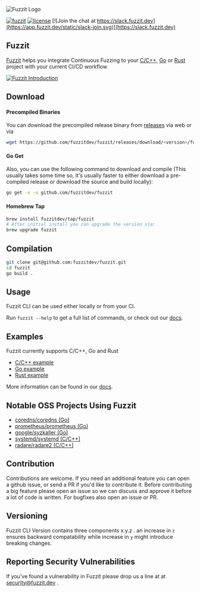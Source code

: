 ![Fuzzit Logo](https://app.fuzzit.dev/static/fuzzit-logo.svg)

[![fuzzit](https://app.fuzzit.dev/static/fuzzit-passing-green.svg)](https://app.fuzzit.dev)
[![license](https://app.fuzzit.dev/static/license-apache-blue.svg)](https://github.com/fuzzitdev/Fuzzit/blob/master/LICENSE)
[![Join the chat at https://slack.fuzzit.dev](https://app.fuzzit.dev/static/slack-join.svg)](https://slack.fuzzit.dev)

## Fuzzit
[Fuzzit](https://fuzzit.dev) helps you integrate Continuous Fuzzing to your [C/C++](https://github.com/fuzzitdev/example-c),
 [Go](https://github.com/fuzzitdev/example-go) or [Rust](https://github.com/fuzzitdev/example-rust) project with your current CI/CD workflow

[![Fuzzit Introduction](https://img.youtube.com/vi/Va7rfTTPiNo/maxresdefault.jpg)](https://www.youtube.com/watch?v=Va7rfTTPiNo)

## Download

#### Precompiled Binaries

You can download the precompiled release binary from [releases](https://github.com/fuzzitdev/fuzzit/releases) via web
or via

```bash
wget https://github.com/fuzzitdev/fuzzit/releases/download/<version>/fuzzit_<version>_<os>_<arch>
```

#### Go Get

Also, you can use the following command to download and compile (This usually takes some time so, it's usually faster to either download a pre-compiled release or download the source and build locally):

```bash
go get -v -u github.com/fuzzitdev/fuzzit
```

#### Homebrew Tap

```bash
brew install fuzzitdev/tap/fuzzit
# After initial install you can upgrade the version via:
brew upgrade fuzzit
```

## Compilation

```bash
git clone git@github.com:fuzzitdev/fuzzit.git
cd fuzzit
go build .
```

## Usage

Fuzzit CLI can be used either locally or from your CI.

Run `fuzzit --help` to get a full list of commands, or check out our [docs](https://docs.fuzzit.dev).

## Examples

Fuzzit currently supports C/C++, Go and Rust

* [C/C++ example](https://github.com/fuzzitdev/example-c)
* [Go example](https://github.com/fuzzitdev/example-go)
* [Rust example](https://github.com/fuzzitdev/example-rust)

More information can be found in our [docs](https://docs.fuzzit.dev).

## Notable OSS Projects Using Fuzzit
* [coredns/coredns (Go)](http://github.com/coredns/coredns)
* [prometheus/prometheus (Go)](http://github.com/prometheus/prometheus)
* [google/syzkaller (Go)](http://github.com/google/syzkaller)
* [systemd/systemd (C/C++)](https://github.com/systemd/systemd)
* [radare/radare2 (C/C++)](https://github.com/radare/radare2) 

## Contribution

Contributions are welcome. If you need an additional feature you can open a github issue, or send a PR
if you'd like to contribute it. Before contributing a big feature please open an issue so we can discuss and 
approve it before a lot of code is written. For bugfixes also open an issue or PR.


## Versioning

Fuzzit CLI Version contains three components x.y.z . an increase in `z` ensures backward compatability while increase
in `y` might introduce breaking changes.  

## Reporting Security Vulnerabilities

If you've found a vulnerability in Fuzzit please drop us a line at at [security@fuzzit.dev](security@fuzzit.dev)
. 

